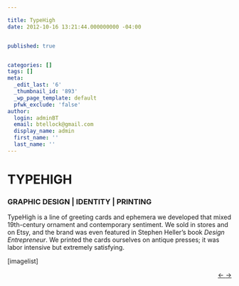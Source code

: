 ```yaml
---

title: TypeHigh
date: 2012-10-16 13:21:44.000000000 -04:00


published: true


categories: []
tags: []
meta:
  _edit_last: '6'
  _thumbnail_id: '893'
  _wp_page_template: default
  pfwk_exclude: 'false'
author:
  login: adminBT
  email: btellock@gmail.com
  display_name: admin
  first_name: ''
  last_name: ''
---
```

<h1>TYPEHIGH</h1>
<h3>GRAPHIC DESIGN | IDENTITY | PRINTING</h3>
TypeHigh is a line of greeting cards and ephemera we developed that mixed 19th-century ornament and contemporary sentiment. We sold in stores and on Etsy, and the brand was even featured in Stephen Heller’s book <em>Design Entrepreneur</em>. We printed the cards ourselves on antique presses; it was labor intensive but extremely satisfying.


[imagelist]


<p style="text-align: right;"><a href="http://thegraphicsoffice.com/portfolio/didi/">← </a><a href="http://thegraphicsoffice.com/portfolio/bowne-co-stationers/">→</a>


